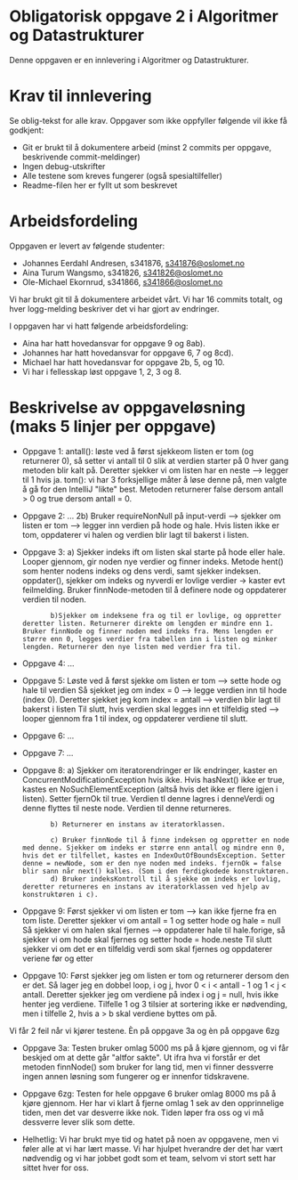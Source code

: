 # Obligatorisk oppgave 2 i Algoritmer og Datastrukturer

Denne oppgaven er en innlevering i Algoritmer og Datastrukturer. 

# Krav til innlevering

Se oblig-tekst for alle krav. Oppgaver som ikke oppfyller følgende vil ikke få godkjent:

* Git er brukt til å dokumentere arbeid (minst 2 commits per oppgave, beskrivende commit-meldinger)	
* Ingen debug-utskrifter
* Alle testene som kreves fungerer (også spesialtilfeller)
* Readme-filen her er fyllt ut som beskrevet

# Arbeidsfordeling

Oppgaven er levert av følgende studenter:
- Johannes Eerdahl Andresen, s341876, s341876@oslomet.no
- Aina Turum Wangsmo, s341826, s341826@oslomet.no
- Ole-Michael Ekornrud, s341866, s341866@oslomet.no

Vi har brukt git til å dokumentere arbeidet vårt. Vi har 16 commits totalt, og hver logg-melding beskriver det vi har gjort av endringer.

I oppgaven har vi hatt følgende arbeidsfordeling:
* Aina har hatt hovedansvar for oppgave 9 og 8ab).
* Johannes har hatt hovedansvar for oppgave 6, 7 og 8cd).
* Michael har hatt hovedansvar for oppgave 2b, 5, og 10.  
* Vi har i fellesskap løst oppgave 1, 2, 3 og 8. 

# Beskrivelse av oppgaveløsning (maks 5 linjer per oppgave)

* Oppgave 1: antall(): løste ved å først sjekkeom listen er tom (og returnerer 0), så setter vi antall til 0 slik at verdien 
             starter på 0 hver gang metoden blir kalt på. Deretter sjekker vi om listen har en neste --> legger til 1 hvis ja. 
             tom(): vi har 3 forksjellige måter å løse denne på, men valgte å gå for den IntelliJ "likte" best. Metoden returnerer
             false dersom antall > 0 og true dersom antall = 0. 
             
* Oppgave 2: ...
             2b) Bruker requireNonNull på input-verdi --> sjekker om listen er tom --> legger inn verdien på hode og hale.
             Hvis listen ikke er tom, oppdaterer vi halen og verdien blir lagt til bakerst i listen. 
             
* Oppgave 3: a) Sjekker indeks ift om listen skal starte på hode eller hale. Looper gjennom, gir noden nye verdier og 
             finner indeks. Metode hent() som henter nodens indeks og dens verdi, samt sjekker indeksen. oppdater(), sjekker om indeks og nyverdi er lovlige verdier -> kaster evt feilmelding. Bruker finnNode-metoden til å definere node og oppdaterer verdien til noden. 
             
             b)Sjekker om indeksene fra og til er lovlige, og oppretter deretter listen. Returnerer direkte om lengden er mindre enn 1. Bruker finnNode og finner noden med indeks fra. Mens lengden er større enn 0, legges verdier fra tabellen inn i listen og minker lengden. Returnerer den nye listen med verdier fra til.
             
* Oppgave 4: ...

* Oppgave 5: Løste ved å først sjekke om listen er tom --> sette hode og hale til verdien
             Så sjekket jeg om index = 0 --> legge verdien inn til hode (index 0). 
             Deretter sjekket jeg kom index = antall --> verdien blir lagt til bakerst i listen
             Til slutt, hvis verdien skal legges inn et tilfeldig sted --> looper gjennom fra 1 til index, 
             og oppdaterer verdiene til slutt. 
             
* Oppgave 6: ...

* Oppgave 7: ...

* Oppgave 8: a) Sjekker om iteratorendringer er lik endringer, kaster en ConcurrentModificationException hvis ikke. Hvis hasNext() ikke er true, kastes en            NoSuchElementException (altså hvis det ikke er flere igjen i listen). Setter fjernOk til true. Verdien tl denne lagres i denneVerdi og denne flyttes til neste node.    Verdien til denne returneres. 

             b) Returnerer en instans av iteratorklassen.
             
             c) Bruker finnNode til å finne indeksen og oppretter en node med denne. Sjekker om indeks er større enn antall og mindre enn 0, hvis det er tilfellet, kastes en IndexOutOfBoundsException. Setter denne = newNode, som er den nye noden med indeks. fjernOk = false blir sann når next() kalles. (Som i den ferdigkodede konstruktøren. 
             d) Bruker indeksKontroll til å sjekke om indeks er lovlig, deretter returneres en instans av iteratorklassen ved hjelp av konstruktøren i c).
             
* Oppgave 9: Først sjekker vi om listen er tom --> kan ikke fjerne fra en tom liste. Deretter sjekker vi om antall = 1 og setter hode og hale = null
             Så sjekker vi om halen skal fjernes --> oppdaterer hale til hale.forige, så sjekker vi om hode skal fjernes og setter hode = hode.neste
             Til slutt sjekker vi om det er en tilfeldig verdi som skal fjernes og oppdaterer veriene før og etter 
             
* Oppgave 10: Først sjekker jeg om listen er tom og returnerer dersom den er det. 
              Så lager jeg en dobbel loop, i og j, hvor 0 < i < antall - 1 og 1 < j < antall.
              Deretter sjekker jeg om verdiene på index i og j = null, hvis ikke henter jeg verdiene. 
              Tilfelle 1 og 3 tilsier at sortering ikke er nødvending, men i tilfelle 2, hvis a > b skal verdiene
              byttes om på. 


Vi får 2 feil når vi kjører testene. Èn på oppgave 3a og èn på oppgave 6zg
* Oppgave 3a: Testen bruker omlag 5000 ms på å kjøre gjennom, og vi får beskjed om at dette går "altfor sakte". Ut ifra 
              hva vi forstår er det metoden finnNode() som bruker for lang tid, men vi finner dessverre ingen annen løsning som 
              fungerer og er innenfor tidskravene.  

* Oppgave 6zg: Testen for hele oppgave 6 bruker omlag 8000 ms på å kjøre gjennom. Her har vi klart å fjerne omlag 1 sek av den
               opprinnelige tiden, men det var desverre ikke nok. Tiden løper fra oss og vi må dessverre lever slik som dette. 
               
* Helhetlig: Vi har brukt mye tid og hatet på noen av oppgavene, men vi føler alle at vi har lært masse. Vi har hjulpet hverandre 
             der det har vært nødvendig og vi har jobbet godt som et team, selvom vi stort sett har sittet hver for oss. 
